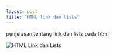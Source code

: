 ```yaml
---
layout: post
title: "HTML link dan lists"
---
```


penjelasan tentang link dan lists pada html

![HTML Link dan Lists](/assets/images/khalisha.jpeg)